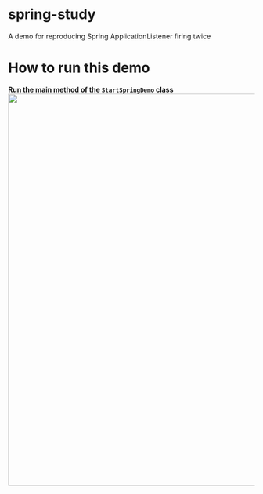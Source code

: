# spring-study
A demo for reproducing Spring ApplicationListener firing twice

# How to run this demo
**Run the main method of the `StartSpringDemo` class**  
<img src='https://user-images.githubusercontent.com/54225332/162610592-c730be07-53ac-4137-adab-ba1db11eff11.png' width=800px/>



